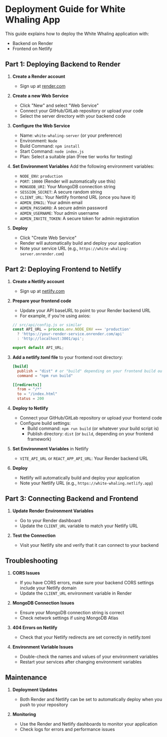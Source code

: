 # Deployment Guide for White Whaling App

This guide explains how to deploy the White Whaling application with:
- Backend on Render
- Frontend on Netlify

## Part 1: Deploying Backend to Render

1. **Create a Render account** 
   - Sign up at [render.com](https://render.com)

2. **Create a new Web Service**
   - Click "New" and select "Web Service"
   - Connect your GitHub/GitLab repository or upload your code
   - Select the server directory with your backend code

3. **Configure the Web Service**
   - Name: `white-whaling-server` (or your preference)
   - Environment: `Node`
   - Build Command: `npm install`
   - Start Command: `node index.js`
   - Plan: Select a suitable plan (Free tier works for testing)

4. **Set Environment Variables**
   Add the following environment variables:
   - `NODE_ENV`: `production`
   - `PORT`: `10000` (Render will automatically use this)
   - `MONGODB_URI`: Your MongoDB connection string
   - `SESSION_SECRET`: A secure random string
   - `CLIENT_URL`: Your Netlify frontend URL (once you have it)
   - `ADMIN_EMAIL`: Your admin email
   - `ADMIN_PASSWORD`: A secure admin password
   - `ADMIN_USERNAME`: Your admin username
   - `ADMIN_INVITE_TOKEN`: A secure token for admin registration

5. **Deploy**
   - Click "Create Web Service"
   - Render will automatically build and deploy your application
   - Note your service URL (e.g., `https://white-whaling-server.onrender.com`)

## Part 2: Deploying Frontend to Netlify

1. **Create a Netlify account**
   - Sign up at [netlify.com](https://netlify.com)

2. **Prepare your frontend code**
   - Update your API baseURL to point to your Render backend URL
   - For example, if you're using axios:
   
   ```js
   // src/api/config.js or similar
   const API_URL = process.env.NODE_ENV === 'production' 
     ? 'https://your-render-service.onrender.com/api'
     : 'http://localhost:3001/api';
   
   export default API_URL;
   ```

3. **Add a netlify.toml file** to your frontend root directory:
   ```toml
   [build]
     publish = "dist" # or "build" depending on your frontend build output
     command = "npm run build"

   [[redirects]]
     from = "/*"
     to = "/index.html"
     status = 200
   ```

4. **Deploy to Netlify**
   - Connect your GitHub/GitLab repository or upload your frontend code
   - Configure build settings:
     - Build command: `npm run build` (or whatever your build script is)
     - Publish directory: `dist` (or `build`, depending on your frontend framework)
   
5. **Set Environment Variables** in Netlify
   - `VITE_API_URL` or `REACT_APP_API_URL`: Your Render backend URL

6. **Deploy**
   - Netlify will automatically build and deploy your application
   - Note your Netlify URL (e.g., `https://white-whaling.netlify.app`)

## Part 3: Connecting Backend and Frontend

1. **Update Render Environment Variables**
   - Go to your Render dashboard
   - Update the `CLIENT_URL` variable to match your Netlify URL

2. **Test the Connection**
   - Visit your Netlify site and verify that it can connect to your backend

## Troubleshooting

1. **CORS Issues**
   - If you have CORS errors, make sure your backend CORS settings include your Netlify domain
   - Update the `CLIENT_URL` environment variable in Render

2. **MongoDB Connection Issues**
   - Ensure your MongoDB connection string is correct
   - Check network settings if using MongoDB Atlas

3. **404 Errors on Netlify**
   - Check that your Netlify redirects are set correctly in netlify.toml

4. **Environment Variable Issues**
   - Double-check the names and values of your environment variables
   - Restart your services after changing environment variables

## Maintenance

1. **Deployment Updates**
   - Both Render and Netlify can be set to automatically deploy when you push to your repository

2. **Monitoring**
   - Use the Render and Netlify dashboards to monitor your application
   - Check logs for errors and performance issues
